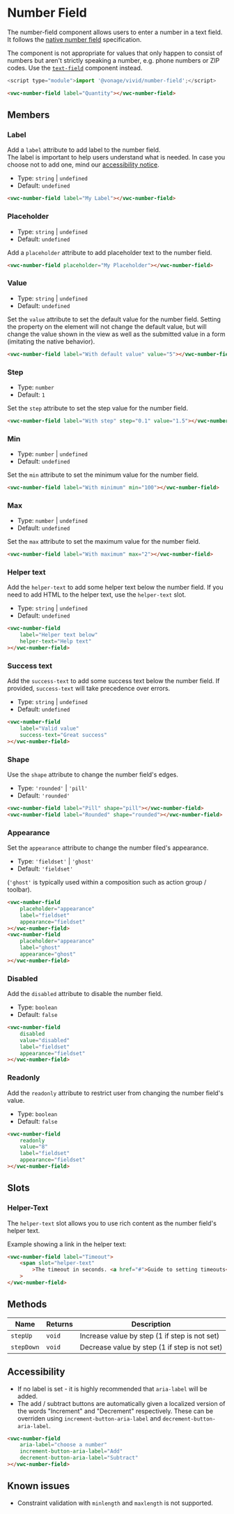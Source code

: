 # Number Field

The number-field component allows users to enter a number in a text field. It follows the [native number field](https://developer.mozilla.org/en-US/docs/Web/HTML/Element/input/number) specification.

The component is not appropriate for values that only happen to consist of numbers but aren't strictly speaking a number, e.g. phone numbers or ZIP codes.
Use the [`text-field`](/components/text-field/) component instead.

```js
<script type="module">import '@vonage/vivid/number-field';</script>
```

```html preview
<vwc-number-field label="Quantity"></vwc-number-field>
```

## Members

### Label

Add a `label` attribute to add label to the number field.  
The label is important to help users understand what is needed. In case you choose not to add one, mind our [accessibility notice](#accessibility).

- Type: `string` | `undefined`
- Default: `undefined`

```html preview
<vwc-number-field label="My Label"></vwc-number-field>
```

### Placeholder

- Type: `string` | `undefined`
- Default: `undefined`

Add a `placeholder` attribute to add placeholder text to the number field.

```html preview
<vwc-number-field placeholder="My Placeholder"></vwc-number-field>
```

### Value

- Type: `string` | `undefined`
- Default: `undefined`

Set the `value` attribute to set the default value for the number field. Setting the property on the element will not change the default value, but will change the value shown in the view as well as the submitted value in a form (imitating the native behavior).

```html preview
<vwc-number-field label="With default value" value="5"></vwc-number-field>
```

### Step

- Type: `number`
- Default: `1`

Set the `step` attribute to set the step value for the number field.

```html preview
<vwc-number-field label="With step" step="0.1" value="1.5"></vwc-number-field>
```

### Min

- Type: `number` | `undefined`
- Default: `undefined`

Set the `min` attribute to set the minimum value for the number field.

```html preview
<vwc-number-field label="With minimum" min="100"></vwc-number-field>
```

### Max

- Type: `number` | `undefined`
- Default: `undefined`

Set the `max` attribute to set the maximum value for the number field.

```html preview
<vwc-number-field label="With maximum" max="2"></vwc-number-field>
```

### Helper text

Add the `helper-text` to add some helper text below the number field. If you need to add HTML to the helper text, use the `helper-text` slot.

- Type: `string` | `undefined`
- Default: `undefined`

```html preview
<vwc-number-field
	label="Helper text below"
	helper-text="Help text"
></vwc-number-field>
```

### Success text

Add the `success-text` to add some success text below the number field.
If provided, `success-text` will take precedence over errors.

- Type: `string` | `undefined`
- Default: `undefined`

```html preview
<vwc-number-field
	label="Valid value"
	success-text="Great success"
></vwc-number-field>
```

### Shape

Use the `shape` attribute to change the number field's edges.

- Type: `'rounded'` | `'pill'`
- Default: `'rounded'`

```html preview blocks
<vwc-number-field label="Pill" shape="pill"></vwc-number-field>
<vwc-number-field label="Rounded" shape="rounded"></vwc-number-field>
```

### Appearance

Set the `appearance` attribute to change the number filed's appearance.

- Type: `'fieldset'` | `'ghost'`
- Default: `'fieldset'`

(`'ghost'` is typically used within a composition such as action group / toolbar).

```html preview blocks
<vwc-number-field
	placeholder="appearance"
	label="fieldset"
	appearance="fieldset"
></vwc-number-field>
<vwc-number-field
	placeholder="appearance"
	label="ghost"
	appearance="ghost"
></vwc-number-field>
```

### Disabled

Add the `disabled` attribute to disable the number field.

- Type: `boolean`
- Default: `false`

```html preview blocks
<vwc-number-field
	disabled
	value="disabled"
	label="fieldset"
	appearance="fieldset"
></vwc-number-field>
```

### Readonly

Add the `readonly` attribute to restrict user from changing the number field's value.

- Type: `boolean`
- Default: `false`

```html preview blocks
<vwc-number-field
	readonly
	value="8"
	label="fieldset"
	appearance="fieldset"
></vwc-number-field>
```

## Slots

### Helper-Text

The `helper-text` slot allows you to use rich content as the number field's helper text.

Example showing a link in the helper text:

```html preview
<vwc-number-field label="Timeout">
	<span slot="helper-text"
		>The timeout in seconds. <a href="#">Guide to setting timeouts</a></span
	>
</vwc-number-field>
```

## Methods

<div class="table-wrapper">

| Name       | Returns | Description                                   |
| ---------- | ------- | --------------------------------------------- |
| `stepUp`   | `void`  | Increase value by step (1 if step is not set) |
| `stepDown` | `void`  | Decrease value by step (1 if step is not set) |

</div>

## Accessibility

- If no label is set - it is highly recommended that `aria-label` will be added.
- The add / subtract buttons are automatically given a localized version of the words "Increment" and "Decrement" respectively. These can be overriden using `increment-button-aria-label` and `decrement-button-aria-label`.

```html
<vwc-number-field
	aria-label="choose a number"
	increment-button-aria-label="Add"
	decrement-button-aria-label="Subtract"
></vwc-number-field>
```

## Known issues

- Constraint validation with `minlength` and `maxlength` is not supported.
